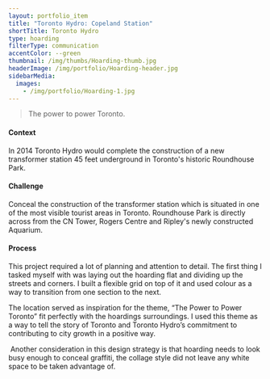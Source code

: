 ```yaml
---
layout: portfolio_item
title: "Toronto Hydro: Copeland Station"
shortTitle: Toronto Hydro
type: hoarding
filterType: communication
accentColor: --green
thumbnail: /img/thumbs/Hoarding-thumb.jpg
headerImage: /img/portfolio/Hoarding-header.jpg
sidebarMedia:
  images:
    - /img/portfolio/Hoarding-1.jpg
---
```


> The power to power Toronto.

#### Context

In 2014 Toronto Hydro would complete the construction of a new transformer station 45 feet underground in Toronto's historic Roundhouse Park.

#### Challenge

Conceal the construction of the transformer station which is situated in one of the most visible tourist areas in Toronto. Roundhouse Park is directly across from the CN Tower, Rogers Centre and Ripley's newly constructed Aquarium.

#### Process

This project required a lot of planning and attention to detail. The first thing I tasked myself with was laying out the hoarding flat and dividing up the streets and corners. I built a flexible grid on top of it and used colour as a way to transition from one section to the next.

The location served as inspiration for the theme, “The Power to Power Toronto” fit perfectly with the hoardings surroundings. I used this theme as a way to tell the story of Toronto and Toronto Hydro’s commitment to contributing to city growth in a positive way.

 Another consideration in this design strategy is that hoarding needs to look busy enough to conceal graffiti, the collage style did not leave any white space to be taken advantage of.

